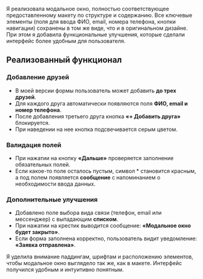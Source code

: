 Я реализовала модальное окно, полностью соответствующее предоставленному макету по структуре и содержанию. Все ключевые элементы (поля для ввода ФИО, email, номера телефона, кнопки навигации) сохранены в том же виде, что и в оригинальном дизайне. При этом я добавила функциональные улучшения, которые сделали интерфейс более удобным для пользователя.

## Реализованный функционал
### Добавление друзей
- В моей версии формы пользователь может добавить **до трех друзей**.
- Для каждого друга автоматически появляются поля **ФИО, email и номер телефона**.
- После добавления третьего друга кнопка **«+ Добавить друга»** блокируется.
- При наведении на нее кнопка подсвечивается серым цветом.

### Валидация полей
- При нажатии на кнопку **«Дальше»** проверяется заполнение обязательных полей.
- Если какое-то поле осталось пустым, символ * становится красным, а под полем появляется **сообщение** с напоминанием о необходимости ввода данных.

### Дополнительные улучшения
- Добавлено поле выбора вида связи (телефон, email или мессенджер) с выпадающим **списком**.
- При нажатии на крестик выводится сообщение: **«Модальное окно будет закрыто»**.
- Если форма заполнена корректно, пользователь видит уведомление: **«Заявка отправлена»**.

Я уделила внимание паддингам, шрифтам и расположению элементов, чтобы модальное окно выглядело так же, как в макете. Интерфейс получился удобным и интуитивно понятным.